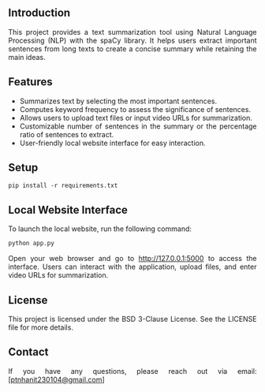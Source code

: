 <div align="justify">

## Introduction

This project provides a text summarization tool using Natural Language Processing (NLP) with the spaCy library. It helps users extract important sentences from long texts to create a concise summary while retaining the main ideas.

## Features

- Summarizes text by selecting the most important sentences.
- Computes keyword frequency to assess the significance of sentences.
- Allows users to upload text files or input video URLs for summarization.
- Customizable number of sentences in the summary or the percentage ratio of sentences to extract.
- User-friendly local website interface for easy interaction.

## Setup

```batch
pip install -r requirements.txt
```

## Local Website Interface

To launch the local website, run the following command:

```bash
python app.py
```

Open your web browser and go to http://127.0.0.1:5000 to access the interface. Users can interact with the application, upload files, and enter video URLs for summarization.

## License

This project is licensed under the BSD 3-Clause License. See the LICENSE file for more details.

## Contact

If you have any questions, please reach out via email: [ptnhanit230104@gmail.com]

</div>